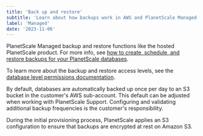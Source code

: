 ```yaml
---
title: 'Back up and restore'
subtitle: 'Learn about how backups work in AWS and PlanetScale Managed.'
label: 'Managed'
date: '2023-11-06'
---
```


PlanetScale Managed backup and restore functions like the hosted PlanetScale product. For more info, see [how to create, schedule, and restore backups for your PlanetScale databases](/docs/concepts/back-up-and-restore).

To learn more about the backup and restore access levels, see the [database level permissions documentation](/docs/concepts/access-control#database-level-permissions).

By default, databases are automatically backed up once per day to an S3 bucket in the customer's AWS sub-account. This default can be adjusted when working with PlanetScale Support. Configuring and validating additional backup frequencies is the customer's responsibility.

During the initial provisioning process, PlanetScale applies an S3 configuration to ensure that backups are encrypted at rest on Amazon S3.

